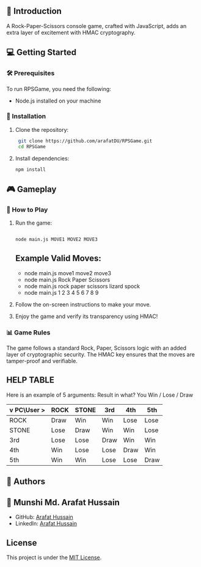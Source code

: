 ## 🚀 Introduction <a name="introduction"></a>
A Rock-Paper-Scissors console game, crafted with JavaScript, adds an extra layer of excitement with HMAC cryptography.


## 💻 Getting Started <a name="getting-started"></a>

### 🛠 Prerequisites <a name="prerequisites"></a>

To run RPSGame, you need the following:

- Node.js installed on your machine

### 🚀 Installation <a name="installation"></a>

1. Clone the repository:

   ```bash
    git clone https://github.com/arafatDU/RPSGame.git
    cd RPSGame
   ```

2. Install dependencies:

   ```bash
   npm install
   ```

<!-- GAMEPLAY -->

## 🎮 Gameplay <a name="gameplay"></a>

### 🔄 How to Play <a name="how-to-play"></a>

1. Run the game:

   ```bash

   node main.js MOVE1 MOVE2 MOVE3

   ```

   ## Example Valid Moves:

   - node main.js move1 move2 move3
   - node main.js Rock Paper Scissors
   - node main.js rock paper scissors lizard spock
   - node main.js  1 2 3 4    5 6 7     8 9


2. Follow the on-screen instructions to make your move.

3. Enjoy the game and verify its transparency using HMAC!

### 📊 Game Rules <a name="game-rules"></a>

The game follows a standard Rock, Paper, Scissors logic with an added layer of cryptographic security. The HMAC key ensures that the moves are tamper-proof and verifiable.

## HELP TABLE

Here is an example of 5 arguments:
Result in what? You Win / Lose / Draw

| v PC\User > | ROCK | STONE | 3rd    | 4th   | 5th   |
| ----------- | ---- | ----- | ------ | ----- | ----- |
| ROCK        | Draw | Win   | Win    | Lose  | Lose  |
| STONE       | Lose | Draw  | Win    | Win   | Lose  |
| 3rd         | Lose | Lose  | Draw   | Win   | Win   |
| 4th         | Win  | Lose  | Lose   | Draw  | Win   |
| 5th         | Win  | Win   | Lose   | Lose  | Draw  |


<!-- AUTHOR -->

## 👥 Authors <a name="authors"></a>

## 👤 Munshi Md. Arafat Hussain

- GitHub: [Arafat Hussain](https://github.com/arafatDU)
- LinkedIn: [Arafat Hussain](https://www.linkedin.com/in/arafatdu/)



## License

This project is under the [MIT License](./LICENSE).